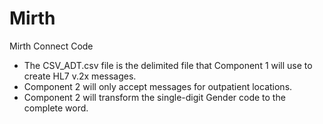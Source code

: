 # Mirth
Mirth Connect Code

- The CSV_ADT.csv file is the delimited file that Component 1 will use to create HL7 v.2x messages.
- Component 2 will only accept messages for outpatient locations.
- Component 2 will transform the single-digit Gender code to the complete word. 
